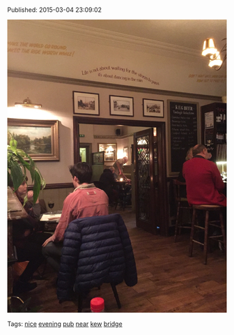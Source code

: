 
# 

Published: 2015-03-04 23:09:02

![](112731739222-0.jpg)

Tags: [nice](tag-nice.md) [evening](tag-evening.md) [pub](tag-pub.md) [near](tag-near.md) [kew](tag-kew.md) [bridge](tag-bridge.md)
